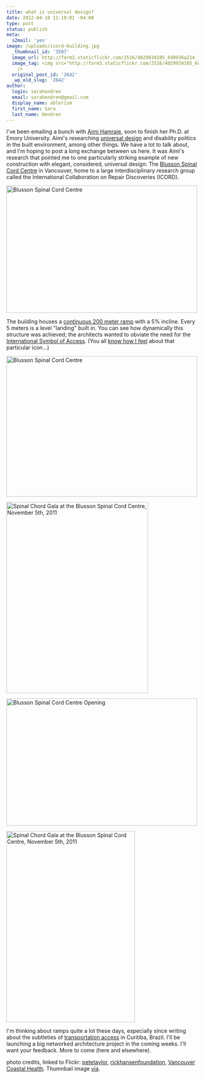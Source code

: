 ```yaml
---
title: what is universal design?
date: 2012-04-18 11:19:01 -04:00
type: post
status: publish
meta:
  s2mail: 'yes'
image: /uploads/icord-building.jpg
  _thumbnail_id: '3507'
  image_url: http://farm3.staticflickr.com/2516/4029934185_6d0936a214.jpg
  image_tag: <img src="http://farm3.staticflickr.com/2516/4029934185_6d0936a214.jpg"
    />
  original_post_id: '2642'
  _wp_old_slug: '2642'
author:
  login: sarahendren
  email: sarahendren@gmail.com
  display_name: ablerism
  first_name: Sara
  last_name: Hendren
---
```


<p>I've been emailing a bunch with <a href="https://blogs.emory.edu/aimihamraie//">Aimi Hamraie</a>, soon to finish her Ph.D. at Emory University. Aimi's researching <a href="http://en.wikipedia.org/wiki/Universal_design">universal design</a> and disability politics in the built environment, among other things. We have a lot to talk about, and I'm hoping to post a long exchange between us here. It was Aimi's research that pointed me to one particularly striking example of new construction with elegant, considered, universal design: The <a href="http://icord.org/">Blusson Spinal Cord Centre</a> in Vancouver, home to a large interdisciplinary research group called the International Collaboration on Repair Discoveries (ICORD).</p>
<p><a title="Blusson Spinal Cord Centre by RickHansenFoundation, on Flickr" href="http://www.flickr.com/photos/rickhansenfoundation/4029934185/"><img src="{{ site.baseurl }}/uploads/4029934185_6d0936a214.jpg" alt="Blusson Spinal Cord Centre" width="500" height="333" /></a></p>
<p>The building houses a <a href="http://icord.org/facilities/">continuous 200 meter ramp</a> with a 5% incline. Every 5 meters is a level "landing" built in. You can see how dynamically this structure was achieved; the architects wanted to obviate the need for the <a href="http://en.wikipedia.org/wiki/International_Symbol_of_Access">International Symbol of Access</a>. (You all <a href="http://www.ablersite.org/2011/02/icon-adventures/">know how I feel</a> about that particular icon...)</p>
<p><a title="Blusson Spinal Cord Centre  by petetaylor, on Flickr" href="http://www.flickr.com/photos/petenator/5917380474/"><img src="{{ site.baseurl }}/uploads/5917380474_7ff8542438.jpg" alt="Blusson Spinal Cord Centre " width="500" height="368" /></a></p>
<p><a title="Spinal Chord Gala at the Blusson Spinal Cord Centre, November 5th, 2011 by Vancouver Coastal Health, on Flickr" href="http://www.flickr.com/photos/vancouvercoastalhealth/6329997708/"><img src="{{ site.baseurl }}/uploads/6329997708_7350f622c9.jpg" alt="Spinal Chord Gala at the Blusson Spinal Cord Centre, November 5th, 2011" width="371" height="500" /></a></p>
<p><a title="Blusson Spinal Cord Centre Opening by RickHansenFoundation, on Flickr" href="http://www.flickr.com/photos/rickhansenfoundation/4029950187/"><img src="{{ site.baseurl }}/uploads/4029950187_653aa5ff47.jpg" alt="Blusson Spinal Cord Centre Opening" width="500" height="333" /></a></p>
<p><a title="Spinal Chord Gala at the Blusson Spinal Cord Centre, November 5th, 2011 by Vancouver Coastal Health, on Flickr" href="http://www.flickr.com/photos/vancouvercoastalhealth/6329995880/"><img src="{{ site.baseurl }}/uploads/6329995880_877c14faa8.jpg" alt="Spinal Chord Gala at the Blusson Spinal Cord Centre, November 5th, 2011" width="337" height="500" /></a></p>
<p>I'm thinking about ramps quite a lot these days, especially since writing about the subtleties of <a href="http://www.ablersite.org/2011/09/border-town-beyond-ramps-curitiba-brazil/">transportation access</a> in Curitiba, Brazil. I'll be launching a big networked architecture project in the coming weeks. I'll want your feedback. More to come (here and elsewhere).</p>
<p>photo credits, linked to Flickr: <a href="http://www.flickr.com/photos/petenator/">petetaylor</a>, <a href="http://www.flickr.com/photos/rickhansenfoundation/">rickhansenfoundation</a>, <a href="http://www.flickr.com/photos/vancouvercoastalhealth/with/6329997708/">Vancouver Coastal Health</a>. Thumnbail image <a href="http://oibg.mech.ubc.ca/contact.php">via</a>.</p>
